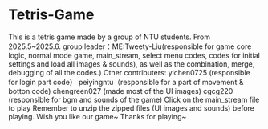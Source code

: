 # Tetris-Game
This is a tetris game made by a group of NTU students.
From 2025.5~2025.6.
group leader：ME:Tweety-Liu(responsible for game core logic, normal mode game, main_stream, select menu codes, codes for initial settings and load all images & sounds), as well as the combination, merge, debugging of all the codes.)
Other contributers:
yichen0725 (responsible for login part code）
peiyingntu（responsible for a part of movement & botton code)
chengreen027 (made most of the UI images) 
cgcg220 (responsible for bgm and sounds of the game)
Click on the main_stream file to play
Remember to unzip the zipped files (UI images and sounds) before playing.
Wish you like our game~ 
Thanks for playing~
